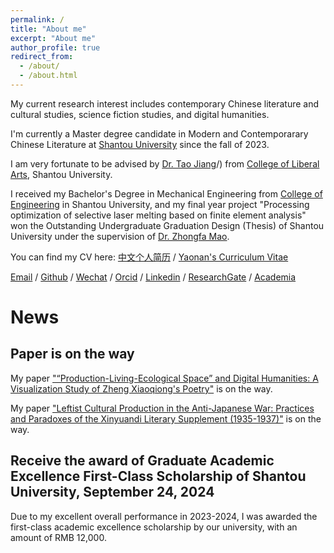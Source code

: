 ```yaml
---
permalink: /
title: "About me"
excerpt: "About me"
author_profile: true
redirect_from: 
  - /about/
  - /about.html
---
```


My current research interest includes contemporary Chinese literature and cultural studies, science fiction studies, and digital humanities.

I'm currently a Master degree candidate in Modern and Contemporarary Chinese Literature at [Shantou University](https://www.stu.edu.cn/) since the fall of 2023. 

I am very fortunate to be advised by [Dr. Tao Jiang](https://www.wxy.stu.edu.cn/team_son.php?id=144&LB=86)/) from [College of Liberal Arts](https://www.wxy.stu.edu.cn/), Shantou University. 

I received my Bachelor's Degree in Mechanical Engineering from [College of Engineering](https://eng.stu.edu.cn/) in Shantou University, and my final year project "Processing optimization of selective laser melting based on finite element analysis" won the Outstanding Undergraduate Graduation Design (Thesis) of Shantou University under the supervision of [Dr. Zhongfa Mao](https://eng.stu.edu.cn/info/1083/1833.htm).

You can find my CV here: [中文个人简历](../assets/个人简历.pdf) / [Yaonan's Curriculum Vitae](../assets/Curriculum_Vitae.pdf)

[Email](mailto:kurobayiunam@163.com) / [Github](https://github.com/edisonchen3) / [Wechat](../images/wechat.jpg) / [Orcid](https://orcid.org/my-orcid?orcid=0009-0009-8727-2757) / [Linkedin](https://www.linkedin.com/in/yaonanchen) / [ResearchGate](https://www.researchgate.net/profile/Yaonan-Chen?ev=hdr_xprf) / [Academia](https://stu-cn.academia.edu/YaonanChen) 

# News

## Paper is on the way

My paper ["“Production-Living-Ecological Space” and Digital Humanities: A Visualization Study of Zheng Xiaoqiong's Poetry"]() is on the way.

My paper ["Leftist Cultural Production in the Anti-Japanese War: Practices and Paradoxes of the Xinyuandi Literary Supplement (1935-1937)"]() is on the way.

## Receive the award of Graduate Academic Excellence First-Class Scholarship of Shantou University, September 24, 2024

Due to my excellent overall performance in 2023-2024, I was awarded the first-class academic excellence scholarship by our
university, with an amount of RMB 12,000.





                            
